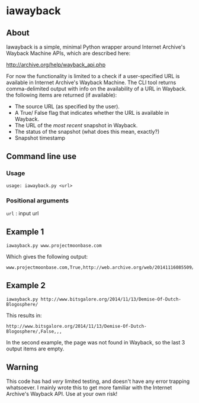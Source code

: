 # iawayback

## About
Iawayback is a simple, minimal Python wrapper around Internet Archive's Wayback Machine APIs, which are described here:

<http://archive.org/help/wayback_api.php>

For now the functionality is limited to a check if a user-specified URL is available in Internet Archive's Wayback Machine. The CLI tool returns comma-delimited output with info on the availability of a URL in Wayback. the following items are returned (if available):

* The source URL (as specified by the user).
* A True/ False flag that indicates whether the URL is available in Wayback.
* The URL of the *most recent* snapshot in Wayback.
* The status of the snapshot (what does this mean, exactly?)
* Snapshot timestamp

## Command line use

### Usage

    usage: iawayback.py <url>

### Positional arguments

`url` : input url

## Example 1

    iawayback.py www.projectmoonbase.com

Which gives the following output:

    www.projectmoonbase.com,True,http://web.archive.org/web/20141116085509/http://www.projectmoonbase.com/,200,20141116085509

## Example 2

    iawayback.py http://www.bitsgalore.org/2014/11/13/Demise-Of-Dutch-Blogosphere/

This results in:

    http://www.bitsgalore.org/2014/11/13/Demise-Of-Dutch-Blogosphere/,False,,,

In the second example, the page was not found in Wayback, so the last 3 output items are empty.

## Warning

This code has had *very* limited testing, and doesn't have any error trapping whatsoever. I mainly wrote this to get more familiar with the Internet Archive's Wayback API. Use at your own risk!
 
